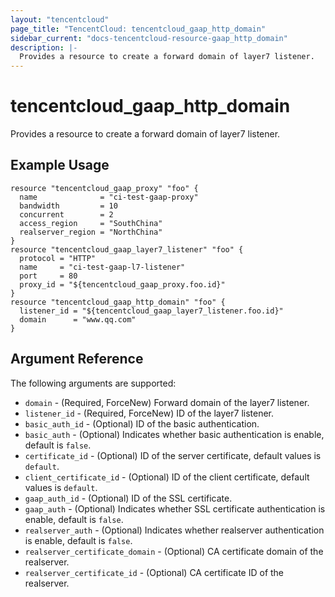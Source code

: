 ```yaml
---
layout: "tencentcloud"
page_title: "TencentCloud: tencentcloud_gaap_http_domain"
sidebar_current: "docs-tencentcloud-resource-gaap_http_domain"
description: |-
  Provides a resource to create a forward domain of layer7 listener.
---
```


# tencentcloud_gaap_http_domain

Provides a resource to create a forward domain of layer7 listener.

## Example Usage

```hcl
resource "tencentcloud_gaap_proxy" "foo" {
  name              = "ci-test-gaap-proxy"
  bandwidth         = 10
  concurrent        = 2
  access_region     = "SouthChina"
  realserver_region = "NorthChina"
}
resource "tencentcloud_gaap_layer7_listener" "foo" {
  protocol = "HTTP"
  name     = "ci-test-gaap-l7-listener"
  port     = 80
  proxy_id = "${tencentcloud_gaap_proxy.foo.id}"
}
resource "tencentcloud_gaap_http_domain" "foo" {
  listener_id = "${tencentcloud_gaap_layer7_listener.foo.id}"
  domain      = "www.qq.com"
}
```

## Argument Reference

The following arguments are supported:

* `domain` - (Required, ForceNew) Forward domain of the layer7 listener.
* `listener_id` - (Required, ForceNew) ID of the layer7 listener.
* `basic_auth_id` - (Optional) ID of the basic authentication.
* `basic_auth` - (Optional) Indicates whether basic authentication is enable, default is `false`.
* `certificate_id` - (Optional) ID of the server certificate, default values is `default`.
* `client_certificate_id` - (Optional) ID of the client certificate, default values is `default`.
* `gaap_auth_id` - (Optional) ID of the SSL certificate.
* `gaap_auth` - (Optional) Indicates whether SSL certificate authentication is enable, default is `false`.
* `realserver_auth` - (Optional) Indicates whether realserver authentication is enable, default is `false`.
* `realserver_certificate_domain` - (Optional) CA certificate domain of the realserver.
* `realserver_certificate_id` - (Optional) CA certificate ID of the realserver.


